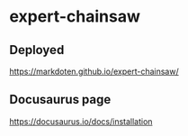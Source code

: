 # expert-chainsaw

## Deployed
https://markdoten.github.io/expert-chainsaw/

## Docusaurus page
https://docusaurus.io/docs/installation
